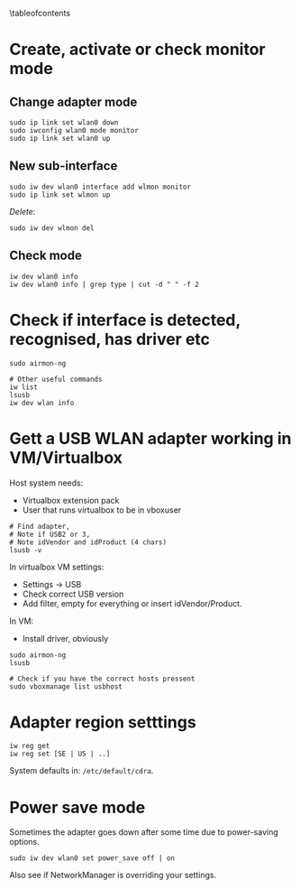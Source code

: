 \tableofcontents

# Create, activate or check monitor mode

## Change adapter mode

```
sudo ip link set wlan0 down
sudo iwconfig wlan0 mode monitor
sudo ip link set wlan0 up
```

## New sub-interface

```
sudo iw dev wlan0 interface add wlmon monitor
sudo ip link set wlmon up
```

*Delete:*

```
sudo iw dev wlmon del
```

## Check mode

```
iw dev wlan0 info
iw dev wlan0 info | grep type | cut -d " " -f 2
```

# Check if interface is detected, recognised, has driver etc

```
sudo airmon-ng

# Other useful commands
iw list
lsusb
iw dev wlan info
```

# Gett a USB WLAN adapter working in VM/Virtualbox

Host system needs:

* Virtualbox extension pack
* User that runs virtualbox to be in vboxuser

```
# Find adapter,
# Note if USB2 or 3,
# Note idVendor and idProduct (4 chars)
lsusb -v
```

In virtualbox VM settings:

* Settings -> USB
* Check correct USB version
* Add filter, empty for everything or insert idVendor/Product.

In VM:

* Install driver, obviously

```
sudo airmon-ng
lsusb

# Check if you have the correct hosts pressent
sudo vboxmanage list usbhost
```

# Adapter region setttings

```
iw reg get
iw reg set [SE | US | ..]
```

System defaults in: `/etc/default/cdra`.

# Power save mode

Sometimes the adapter goes down after some time due to power-saving options.

```
sudo iw dev wlan0 set power_save off | on
```

Also see if NetworkManager is overriding your settings.